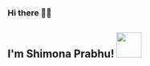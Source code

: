 ### Hi there 👋🏻

<h2>I'm Shimona Prabhu! <img src="https://media.giphy.com/media/JRsQiAN79bPWUv43Ko/giphy.gif" width="50"></h2>
<img align='right'>
